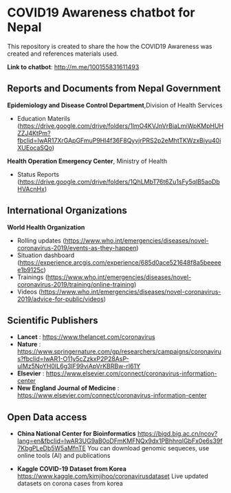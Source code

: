 # COVID19 Awareness chatbot for Nepal

This repository is created to share the how the COVID19 Awareness was created and references materials used.

**Link to chatbot**: http://m.me/100155831611493

## Reports and Documents from Nepal Government
**Epidemiology and Disease Control Department**,Division of Health Services 

- Education Materils (https://drive.google.com/drive/folders/1lmO4KVJnVrBiaLmiWpKMpHUHZZJ4KtPm?fbclid=IwAR17XrGApGFmuP9Hl4f36F8QyvjrPRS2p2eMhtTKWzxBiyu40iXUEocaSQo) 

**Health Operation Emergency Center**, Ministry of Health

- Status Reports (https://drive.google.com/drive/folders/1QhLMbT76t6Zu1sFy5qlB5aoDbHVAcnHx)

## International Organizations 
**World Health Organization** 

- Rolling updates (https://www.who.int/emergencies/diseases/novel-coronavirus-2019/events-as-they-happen)
- Situation dashboard (https://experience.arcgis.com/experience/685d0ace521648f8a5beeeee1b9125c)
- Trainings (https://www.who.int/emergencies/diseases/novel-coronavirus-2019/training/online-training)
- Videos (https://www.who.int/emergencies/diseases/novel-coronavirus-2019/advice-for-public/videos)

## Scientific Publishers
- **Lancet** : https://www.thelancet.com/coronavirus 
- **Nature** : https://www.springernature.com/gp/researchers/campaigns/coronavirus?fbclid=IwAR1-O11y5cZzkxP2P28AsP-uIMz5NoYH0IL6g3IF99viApVrKBRBw-rI61Y
- **Elsevier** : https://www.elsevier.com/connect/coronavirus-information-center
- **New England Journal of Medicine** : https://www.elsevier.com/connect/coronavirus-information-center

## Open Data access
- **China National Center for Bioinformatics** 
    https://bigd.big.ac.cn/ncov?lang=en&fbclid=IwAR3UG9aB0oDFmKMFNQx9dx1PBhhrqIGbFx0e6s39f7KbgPLeDb5W5aMfnTE 
    You can download genomic sequeces, use online tools (AI) and publications 

- **Kaggle COVID-19 Dataset from Korea**
    https://www.kaggle.com/kimjihoo/coronavirusdataset 
    Live updated datasets on corona cases from korea
 


